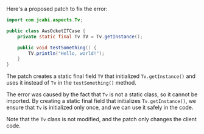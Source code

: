 Here's a proposed patch to fix the error:
```java
import com.jcabi.aspects.Tv;

public class AwsOcketITCase {
    private static final Tv TV = Tv.getInstance();

    public void testSomething() {
        TV.println("Hello, world!");
    }
}
```
The patch creates a static final field `TV` that initialized `Tv.getInstance()` and uses it instead of `Tv` in the `testSomething()` method.

The error was caused by the fact that `Tv` is not a static class, so it cannot be imported. By creating a static final field that initializes `Tv.getInstance()`, we ensure that `Tv` is initialized only once, and we can use it safely in the code.

Note that the `Tv` class is not modified, and the patch only changes the client code.